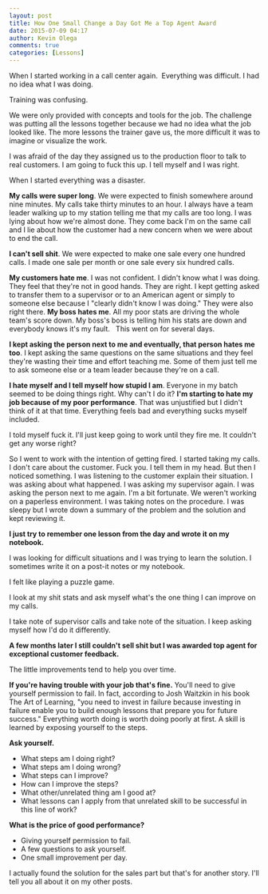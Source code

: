 ```yaml
---
layout: post
title: How One Small Change a Day Got Me a Top Agent Award
date: 2015-07-09 04:17
author: Kevin Olega
comments: true
categories: [Lessons]
---
```

When I started working in a call center again.&nbsp; Everything was difficult.
I had no idea what I was doing.&nbsp;

Training was confusing.&nbsp;

We were only provided with concepts and tools for the job. The challenge was putting all the lessons together because we had no idea what the job looked like. The more lessons the trainer gave us, the more difficult it was to imagine or visualize the work.

I was afraid of the day they assigned us to the production floor to talk to real customers. I am going to fuck this up. I tell myself and I was right.

When I started everything was a disaster.&nbsp;

**My calls were super long**. We were expected to finish somewhere around nine minutes. My calls take thirty minutes to an hour. I always have a team leader walking up to my station telling me that my calls are too long. I was lying about how we're almost done. They come back I'm on the same call and I lie about how the customer had a new concern when we were about to end the call.

**I can't sell shit**. We were expected to make one sale every one hundred calls. I made one sale per month or one sale every six hundred calls.

**My customers hate me**. I was not confident. I didn't know what I was doing. They feel that they're not in good hands. They are right. I kept getting asked to transfer them to a supervisor or to an American agent or simply to someone else because I "clearly didn't know I was doing." They were also right there.
**My boss hates me**. All my poor stats are driving the whole team's score down. My boss's boss is telling him his stats are down and everybody knows it's my fault. &nbsp;
This went on for several days.

**I kept asking the person next to me and eventually, that person hates me too**. I kept asking the same questions on the same situations and they feel they're wasting their time and effort teaching me. Some of them just tell me to ask someone else or a team leader because they're on a call.

**I hate myself and I tell myself how stupid I am**. Everyone in my batch seemed to be doing things right. Why can't I do it?
**I'm starting to hate my job because of my poor performance**. That was unjustified but I didn't think of it at that time. Everything feels bad and everything sucks myself included.&nbsp;

I told myself fuck it. I'll just keep going to work until they fire me. It couldn't get any worse right?

So I went to work with the intention of getting fired. I started taking my calls. I don't care about the customer. Fuck you. I tell them in my head. But then I noticed something. I was listening to the customer explain their situation. I was asking about what happened. I was asking my supervisor again. I was asking the person next to me again. I'm a bit fortunate. We weren't working on a paperless environment. I was taking notes on the procedure. I was sleepy but I wrote down a summary of the problem and the solution and kept reviewing it.

**I just try to remember one lesson from the day and wrote it on my notebook.**

I was looking for difficult situations and I was trying to learn the solution. I sometimes write it on a post-it notes or my notebook.

I felt like playing a puzzle game.

I look at my shit stats and ask myself what's the one thing I can improve on my calls.

I take note of supervisor calls and take note of the situation. I keep asking myself how I'd do it differently.

**A few months later I still couldn't sell shit but I was awarded top agent for exceptional customer feedback.**

The little improvements tend to help you over time.&nbsp;

**If you're having trouble with your job that's fine.** You'll need to give yourself permission to fail. In fact, according to Josh Waitzkin in his book The Art of Learning, "you need to invest in failure because investing in failure enable you to build enough lessons that prepare you for future success." Everything worth doing is worth doing poorly at first. A skill is learned by exposing yourself to the steps.&nbsp;

**Ask yourself.**


 - What steps am I doing right?
 - What steps am I doing wrong?
 - What steps can I improve?
 - How can I improve the steps?
 - What other/unrelated thing am I good at?&nbsp;
 - What lessons can I apply from that unrelated skill to be successful in this line of work?


**What is the price of good performance?**


 - Giving yourself permission to fail.
 - A few questions to ask yourself.
 - One small improvement per day.&nbsp;


I actually found the solution for the sales part but that's for another story. I'll tell you all about it on my other posts.
